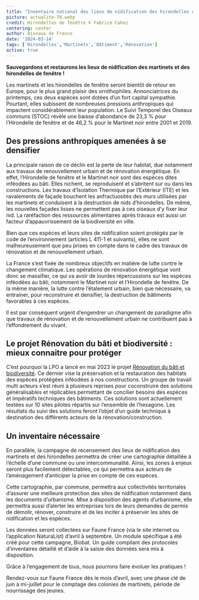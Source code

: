 ```yaml
---
title: "Inventaire national des lieux de nidification des hirondelles et des martinets"
picture: actualite-70.webp
credit: Hirondelles de fenêtre © Fabrice Cahez
centering: center
author: Oiseaux de France
date: '2024-03-14'
tags: ['Hirondelles','Martinets','Bâtiment','Rénovation']
active: true
---
```


**Sauvegardons et restaurons les lieux de nidification des martinets et des hirondelles de fenêtre !**



Les martinets et les hirondelles de fenêtre seront bientôt de retour en Europe, pour le plus grand plaisir des ornithophiles. Annonciatrices du printemps, ces deux espèces sont dotées d’un fort capital sympathie.
Pourtant, elles subissent de nombreuses pressions anthropiques qui impactent considérablement leur population. Le Suivi Temporel des Oiseaux communs (STOC) révèle une baisse d’abondance de 23,3 % pour l’Hirondelle de fenêtre et de 46,2 % pour le Martinet noir entre 2001 et 2019.


## Des pressions anthropiques amenées à se densifier

La principale raison de ce déclin est la perte de leur habitat, due notamment aux travaux de renouvellement urbain et de rénovation énergétique. En effet, l’Hirondelle de fenêtre et le Martinet noir sont des espèces dites inféodées au bâti. Elles nichent, se reproduisent et s’abritent sur ou dans les constructions. Les travaux d’Isolation Thermique par l’Extérieur (ITE) et les ravalements de façade bouchent les anfractuosités des murs utilisées par les martinets et conduisent à la destruction de nids d’hirondelles. De même, les nouvelles façades lisses ne permettent pas à ces oiseaux d’y fixer leur nid. La raréfaction des ressources alimentaires après travaux est aussi un facteur d’appauvrissement de la biodiversité en ville.

Bien que ces espèces et leurs sites de nidification soient protégés par le code de l’environnement (articles L 411-1 et suivants), elles ne sont malheureusement que peu prises en compte dans le cadre des travaux de rénovation et de renouvellement urbain. 

La France s’est fixée de nombreux objectifs en matière de lutte contre le changement climatique. Les opérations de rénovation énergétique vont donc se massifier, ce qui va avoir de lourdes répercussions sur les espèces inféodées au bâti, notamment le Martinet noir et l’Hirondelle de fenêtre. De la même manière, la lutte contre l’étalement urbain, bien que nécessaire, va entrainer, pour reconstruire et densifier, la destruction de bâtiments favorables à ces espèces.

Il est par conséquent urgent d’engendrer un changement de paradigme afin que travaux de rénovation et de renouvellement urbain ne contribuent pas à l’effondrement du vivant. 

## Le projet Rénovation du bâti et biodiversité : mieux connaitre pour protéger

C’est pourquoi la LPO a lancé en mai 2023 le projet [Rénovation du bâti et biodiversité](https://www.lpo.fr/la-lpo-en-actions/mobilisation-citoyenne/nature-en-ville/renovation-du-bati-et-biodiversite). Ce dernier vise la préservation et la restauration des habitats des espèces protégées inféodées à nos constructions. Un groupe de travail multi acteurs s’est réuni à plusieurs reprises pour coconstruire des solutions généralisables et réplicables permettant de concilier besoins des espèces et impératifs techniques des bâtiments. 
Ces solutions sont actuellement testées sur 10 sites pilotes répartis sur l’ensemble de l’hexagone. Les résultats du suivi des solutions feront l’objet d’un guide technique à destination des différents acteurs de la rénovation/construction.

## Un inventaire nécessaire

En parallèle, la campagne de recensement des lieux de nidification des martinets et des hirondelles permettra de créer une cartographie détaillée à l’échelle d’une commune ou une intercommunalité. Ainsi, les zones à enjeux seront plus facilement détectables, ce qui permettra aux acteurs de l’aménagement d’anticiper la prise en compte de ces espèces.

Cette cartographie, par commune, permettra aux collectivités territoriales d’assurer une meilleure protection des sites de nidification notamment dans les documents d’urbanisme. Mise à disposition des agents d’urbanisme, elle permettra aussi d’alerter les entreprises lors de leurs demandes de permis de démolir, rénover, construire et de les inciter à préserver les sites de nidification et les espèces.

Les données seront collectées sur Faune France (via le site internet ou l’application NaturaList) d’avril à septembre. Un module spécifique a été créé pour cette campagne, Biobat. Un guide compilant des protocoles d’inventaires détaillé et d’aide à la saisie des données sera mis à disposition.

Grâce à l’engagement de tous, nous pourrons faire évoluer les pratiques !

Rendez-vous sur Faune France dès le mois d’avril, avec une phase clé de juin à mi-juillet pour le comptage des colonies de martinets, période de nourrissage des jeunes.
